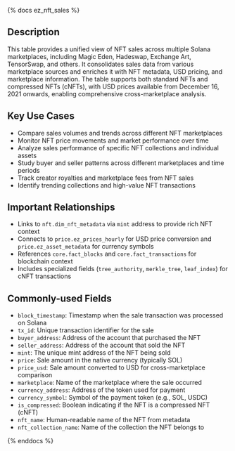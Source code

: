 {% docs ez_nft_sales %}

## Description
This table provides a unified view of NFT sales across multiple Solana marketplaces, including Magic Eden, Hadeswap, Exchange Art, TensorSwap, and others. It consolidates sales data from various marketplace sources and enriches it with NFT metadata, USD pricing, and marketplace information. The table supports both standard NFTs and compressed NFTs (cNFTs), with USD prices available from December 16, 2021 onwards, enabling comprehensive cross-marketplace analysis.

## Key Use Cases
- Compare sales volumes and trends across different NFT marketplaces
- Monitor NFT price movements and market performance over time
- Analyze sales performance of specific NFT collections and individual assets
- Study buyer and seller patterns across different marketplaces and time periods
- Track creator royalties and marketplace fees from NFT sales
- Identify trending collections and high-value NFT transactions

## Important Relationships
- Links to `nft.dim_nft_metadata` via `mint` address to provide rich NFT context
- Connects to `price.ez_prices_hourly` for USD price conversion and `price.ez_asset_metadata` for currency symbols
- References `core.fact_blocks` and `core.fact_transactions` for blockchain context
- Includes specialized fields (`tree_authority`, `merkle_tree`, `leaf_index`) for cNFT transactions

## Commonly-used Fields
- `block_timestamp`: Timestamp when the sale transaction was processed on Solana
- `tx_id`: Unique transaction identifier for the sale
- `buyer_address`: Address of the account that purchased the NFT
- `seller_address`: Address of the account that sold the NFT
- `mint`: The unique mint address of the NFT being sold
- `price`: Sale amount in the native currency (typically SOL)
- `price_usd`: Sale amount converted to USD for cross-marketplace comparison
- `marketplace`: Name of the marketplace where the sale occurred
- `currency_address`: Address of the token used for payment
- `currency_symbol`: Symbol of the payment token (e.g., SOL, USDC)
- `is_compressed`: Boolean indicating if the NFT is a compressed NFT (cNFT)
- `nft_name`: Human-readable name of the NFT from metadata
- `nft_collection_name`: Name of the collection the NFT belongs to

{% enddocs %} 